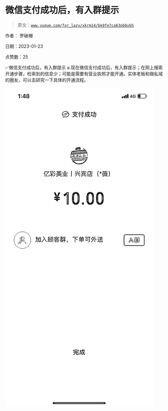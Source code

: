 # 微信支付成功后，有入群提示

> 原文：[`www.yuque.com/for_lazy/xkrm14/bk8fe7ca63pb6vbh`](https://www.yuque.com/for_lazy/xkrm14/bk8fe7ca63pb6vbh)

作者： 罗破帽 

日期：2023-01-23 

点赞数：25 

✅微信支付成功后，有入群提示 a.现在微信支付成功后，有入群提示；在网上搜索开通步骤，检索到的信息少；可能是需要有营业执照才能开通。实体老板和做私域的圈友，可以去研究一下具体的开通流程。 

![](img/80d23d1cc3c5d2b340203c829c846218.png) 


